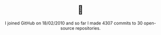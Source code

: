 <h1 align="center">👋</h1>

<p align="center">
  I joined GitHub on 18/02/2010 and so far I made 4307 commits to 30 open-source repositories.
</p>
